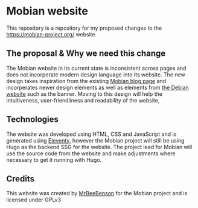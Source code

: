 # Mobian website
This repository is a repository for my proposed changes to the https://mobian-project.org/ website.

## The proposal & Why we need this change
The Mobian website in its current state is inconsistent across pages and does not incorperate modern design language into its website. The new design takes inspiration from the existing [Mobian blog page](https://blog.mobian-project.org/) and incorperates newer design elements as well as elements from [the Debian website](https://debian.org) such as the banner. Moving to this design will help the intuitiveness, user-friendliness and readability of the website,

## Technologies
The website was developed using HTML, CSS and JavaScript and is generated using [Eleventy](https://11ty.dev/), however the Mobian project will still be using Hugo as the backend SSG for the website. The project lead for Mobian will use the source code from the website and make adjustments where necessary to get it running with Hugo.

## Credits
This website was created by [MrBeeBenson](https://mrbeebenson.github.io) for the Mobian project and is licensed under GPLv3
